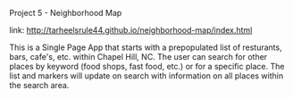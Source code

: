 Project 5 - Neighborhood Map

link: http://tarheelsrule44.github.io/neighborhood-map/index.html

This is a Single Page App that starts with a prepopulated list of resturants, bars, cafe's, etc. within Chapel Hill, NC.  The user can search for other places by keyword (food shops, fast food, etc.) or for a specific place.  The list and markers will update on search with information on all places within the search area. 

